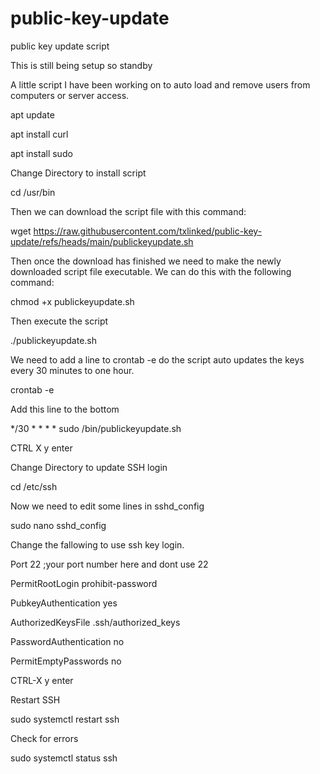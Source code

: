 # public-key-update
public key update script

This is still being setup so standby

A little script I have been working on to auto load and remove users from computers or server access.

apt update

apt install curl

apt install sudo

Change Directory to install script 

cd /usr/bin


Then we can download the script file with this command:

wget https://raw.githubusercontent.com/txlinked/public-key-update/refs/heads/main/publickeyupdate.sh

Then once the download has finished we need to make the newly downloaded script file executable. We can do this with the following command:

chmod +x publickeyupdate.sh


Then execute the script

./publickeyupdate.sh


We need to add a line to crontab -e do the script auto updates the keys every 30 minutes to one hour.

crontab -e


Add this line to the bottom

*/30 * * * * sudo /bin/publickeyupdate.sh

CTRL X y enter 


Change Directory to update SSH login

cd /etc/ssh


Now we need to edit some lines in sshd_config

sudo nano sshd_config


Change the fallowing to use ssh key login. 

Port 22 ;your port number here and dont use 22

PermitRootLogin prohibit-password

PubkeyAuthentication yes

AuthorizedKeysFile	.ssh/authorized_keys 

PasswordAuthentication no

PermitEmptyPasswords no

CTRL-X y enter


Restart SSH

sudo systemctl restart ssh

Check for errors

sudo systemctl status ssh
